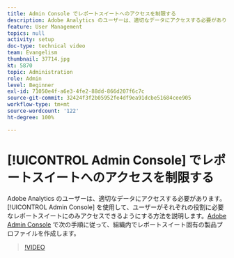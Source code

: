 ```yaml
---
title: Admin Console でレポートスイートへのアクセスを制限する
description: Adobe Analytics のユーザーは、適切なデータにアクセスする必要があります。 Admin Console を使用して、ユーザーがそれぞれの役割に必要なレポートスイートにのみアクセスできるようにする方法を説明します。Adobe Admin Console で次の手順に従って、組織内でレポートスイート固有の製品プロファイルを作成します。
feature: User Management
topics: null
activity: setup
doc-type: technical video
team: Evangelism
thumbnail: 37714.jpg
kt: 5870
topic: Administration
role: Admin
level: Beginner
exl-id: 71050e4f-a6e3-4fe2-88dd-866d207f6c7c
source-git-commit: 32424f3f2b05952fe4df9ea91dcbe51684cee905
workflow-type: tm+mt
source-wordcount: '122'
ht-degree: 100%

---
```


# [!UICONTROL Admin Console] でレポートスイートへのアクセスを制限する

Adobe Analytics のユーザーは、適切なデータにアクセスする必要があります。 [!UICONTROL Admin Console] を使用して、ユーザーがそれぞれの役割に必要なレポートスイートにのみアクセスできるようにする方法を説明します。[Adobe Admin Console](https://adminconsole.adobe.com/jp) で次の手順に従って、組織内でレポートスイート固有の製品プロファイルを作成します。

>[!VIDEO](https://video.tv.adobe.com/v/37714/?quality=12&learn=on)

